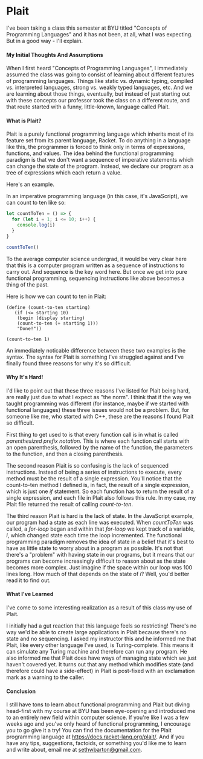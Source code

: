# Plait



I've been taking a class this semester at BYU titled "Concepts of Programming Languages" and it has not been, at all, what I was expecting. But in a good way - I'll explain. 

#### My Initial Thoughts And Assumptions

When I first heard "Concepts of Programming Languages", I immediately assumed the class was going to consist of learning about different features of programming languages. Things like static vs. dynamic typing, compiled vs. interpreted languages, strong vs. weakly typed languages, etc. And we are learning about those things, eventually, but instead of just starting out with these concepts our professor took the class on a different route, and that route started with a funny, little-known, language called Plait. 

#### What is Plait? 

Plait is a purely functional programming language which inherits most of its feature set from its parent language, Racket. To do anything in a language like this, the programmer is forced to think only in terms of expressions, functions, and values. The idea behind the functional programming paradigm is that we don't want a sequence of imperative statements which can change the state of the program. Instead, we declare our program as a tree of expressions which each return a value. 

Here's an example.

 In an imperative programming language (in this case, it's JavaScript), we can count to ten like so: 

```javascript
let countToTen = () => {
  for (let i = 1; i <= 10; i++) {
    console.log(i)
  }
}

countToTen()
```

To the average computer science undergrad, it would be very clear here that this is a computer program written as a sequence of instructions to carry out. And sequence is the key word here. But once we get into pure functional programming, sequencing instructions like above becomes a thing of the past. 

Here is how we can count to ten in Plait: 

```Plait
(define (count-to-ten starting)
   (if (<= starting 10)
    (begin (display starting)
    (count-to-ten (+ starting 1)))
    "Done!"))

(count-to-ten 1)
```

An immediately noticable difference between these two examples is the syntax. The syntax for Plait is something I've struggled against and I've finally found three reasons for why it's so difficult. 

#### Why It's Hard!

I'd like to point out that these three reasons I've listed for Plait being hard, are really just due to what I expect as "the norm". I think that if the way we taught programming was different (for instance, maybe if we started with functional languages) these three issues would not be a problem. But, for someone like me, who started with C++, these are the reasons I found Plait so difficult. 

First thing to get used to is that every function call is in what is called *parenthesized prefix notation*. This is where each function call starts with an open parenthesis, followed by the name of the function, the parameters to the function, and then a closing parenthesis. 

The second reason Plait is so confusing is the lack of sequenced instructions. Instead of being a series of instructions to execute, every method must be the result of a single expression. You'll notice that the count-to-ten method I defined is, in fact, the result of a single expression, which is just one *if* statement. So each function has to return the result of a single expression, and each file in Plait also follows this rule. In my case, my Plait file returned the result of calling *count-to-ten*. 

The third reason Plait is hard is the lack of state. In the JavaScript example, our program had a state as each line was executed. When *countToTen* was called, a *for-loop* began and within that *for-loop* we kept track of a variable, *i*, which changed state each time the loop incremented. The functional programming paradigm removes the idea of state in a belief that it's best to have as little state to worry about in a program as possible. It's not that there's a "problem" with having state in our programs, but it means that our programs can become increasingly difficult to reason about as the state becomes more complex. Just imagine if the space within our loop was 100 lines long. How much of that depends on the state of *i*? Well, you'd better read it to find out. 

#### What I've Learned

I've come to some interesting realization as a result of this class my use of Plait.

I initially had a gut reaction that this language feels so restricting! There's no way we'd be able to create large applications in Plait because there's no state and no sequencing. I asked my instructor this and he informed me that Plait, like every other language I've used, is Turing-complete. This means it can simulate any Turing machine and therefore can run any program. He also informed me that Plait does have ways of managing state which we just haven't covered yet. It turns out that any method which modifies state (and therefore could have a side-effect) in Plait is post-fixed with an exclamation mark as a warning to the caller. 

#### Conclusion

I still have tons to learn about functional programming and Plait but diving head-first with my course at BYU has been eye-opening and introduced me to an entirely new field within computer science. If you're like I was a few weeks ago and you've only heard of functional programming, I encourage you to go give it a try! You can find the documentation for the Plait programming language at https://docs.racket-lang.org/plait/. And if you have any tips, suggestions, factoids, or something you'd like me to learn and write about, email me at sethwbarton@gmail.com. 







